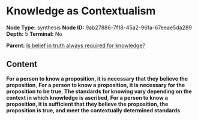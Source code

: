 # Knowledge as Contextualism

**Node Type:** synthesis
**Node ID:** 9ab27886-7f18-45a2-96fa-67eeae5da289
**Depth:** 5
**Terminal:** No

**Parent:** [Is belief in truth always required for knowledge?](is-belief-in-truth-always-required-for-knowledge-antithesis-46fc5cde-d3bd-46ab-8dc8-7c509989353c.md)

## Content

**For a person to know a proposition, it is necessary that they believe the proposition**, **For a person to know a proposition, it is necessary for the proposition to be true**, **The standards for knowing vary depending on the context in which knowledge is ascribed**, **For a person to know a proposition, it is sufficient that they believe the proposition, the proposition is true, and meet the contextually determined standards**
